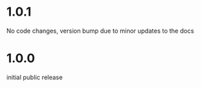 # 1.0.1
No code changes, version bump due to minor updates to the docs

# 1.0.0
initial public release
